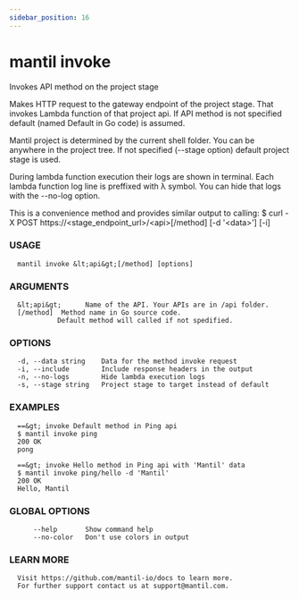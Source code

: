 ```yaml
---
sidebar_position: 16
---
```


# mantil invoke

Invokes API method on the project stage

Makes HTTP request to the gateway endpoint of the project stage. That invokes
Lambda function of that project api. If API method is not specified default
(named Default in Go code) is assumed.

Mantil project is determined by the current shell folder.
You can be anywhere in the project tree.
If not specified (--stage option) default project stage is used.

During lambda function execution their logs are shown in terminal. Each lambda
function log line is preffixed with λ symbol. You can hide that logs with the
--no-log option.

This is a convenience method and provides similar output to calling:
$ curl -X POST https://&lt;stage_endpoint_url&gt;/&lt;api&gt;[/method] [-d '&lt;data&gt;'] [-i]

### USAGE
```
  mantil invoke &lt;api&gt;[/method] [options]
```
### ARGUMENTS
```
  &lt;api&gt;      Name of the API. Your APIs are in /api folder.
  [/method]  Method name in Go source code.
            Default method will called if not spedified.
```
### OPTIONS
```
  -d, --data string    Data for the method invoke request
  -i, --include        Include response headers in the output
  -n, --no-logs        Hide lambda execution logs
  -s, --stage string   Project stage to target instead of default
```
### EXAMPLES
```
  ==&gt; invoke Default method in Ping api
  $ mantil invoke ping
  200 OK
  pong

  ==&gt; invoke Hello method in Ping api with 'Mantil' data
  $ mantil invoke ping/hello -d 'Mantil'
  200 OK
  Hello, Mantil

```
### GLOBAL OPTIONS
```
      --help       Show command help
      --no-color   Don't use colors in output
```
### LEARN MORE
```
  Visit https://github.com/mantil-io/docs to learn more.
  For further support contact us at support@mantil.com.
```
